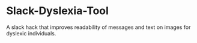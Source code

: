 # Slack-Dyslexia-Tool
A slack hack that improves readability of messages and text on images for dyslexic individuals.
